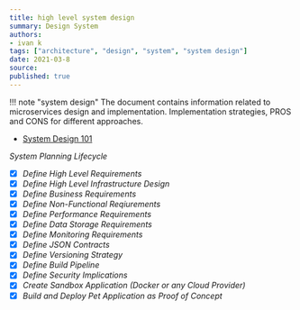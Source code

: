 ```yaml
---
title: high level system design
summary: Design System
authors:
- ivan k
tags: ["architecture", "design", "system", "system design"]
date: 2021-03-8
source:
published: true
---
```


!!! note "system design"
    The document contains information related to microservices design and implementation.
    Implementation strategies, PROS and CONS for different approaches.

- [System Design 101](https://github.com/ivankatliarchuk/system-design-101)

*System Planning Lifecycle*

- [X] *Define High Level Requirements*
- [X] *Define High Level Infrastructure Design*
- [X] *Define Business Requirements*
- [X] *Define Non-Functional Reqiurements*
- [X] *Define Performance Requirements*
- [X] *Define Data Storage Requirements*
- [X] *Define Monitoring Requirements*
- [X] *Define JSON Contracts*
- [X] *Define Versioning Strategy*
- [X] *Define Build Pipeline*
- [X] *Define Security Implications*
- [X] *Create Sandbox Application (Docker or any Cloud Provider)*
- [X] *Build and Deploy Pet Application as Proof of Concept*
